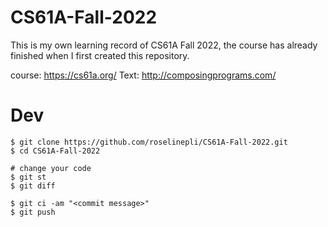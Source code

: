 # CS61A-Fall-2022
This is my own learning record of CS61A Fall 2022, the course has already finished when I first created this repository.

course: https://cs61a.org/
Text: http://composingprograms.com/

# Dev

```
$ git clone https://github.com/roselinepli/CS61A-Fall-2022.git
$ cd CS61A-Fall-2022

# change your code
$ git st
$ git diff

$ git ci -am "<commit message>"
$ git push
```
